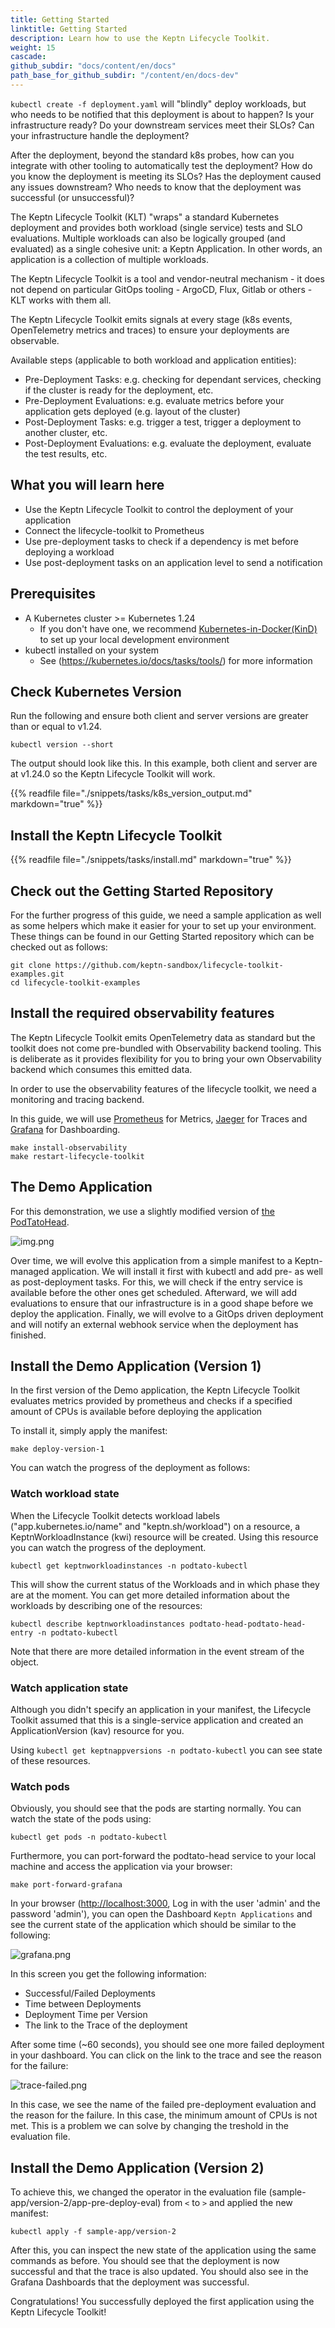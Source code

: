 ```yaml
---
title: Getting Started
linktitle: Getting Started
description: Learn how to use the Keptn Lifecycle Toolkit.
weight: 15
cascade:
github_subdir: "docs/content/en/docs"
path_base_for_github_subdir: "/content/en/docs-dev"
---
```


`kubectl create -f deployment.yaml` will "blindly" deploy workloads, but who needs to be notified that this deployment
is about to happen? Is your infrastructure ready? Do your downstream services meet their SLOs? Can your infrastructure
handle the deployment?

After the deployment, beyond the standard k8s probes, how can you integrate with other tooling to automatically test the
deployment? How do you know the deployment is meeting its SLOs? Has the deployment caused any issues downstream? Who
needs to know that the deployment was successful (or unsuccessful)?

The Keptn Lifecycle Toolkit (KLT) "wraps" a standard Kubernetes deployment and provides both workload (single service)
tests and SLO evaluations. Multiple workloads can also be logically grouped (and evaluated) as a single cohesive unit: a
Keptn Application. In other words, an application is a collection of multiple workloads.

The Keptn Lifecycle Toolkit is a tool and vendor-neutral mechanism - it does not depend on particular GitOps tooling -
ArgoCD, Flux, Gitlab or others - KLT works with them all.

The Keptn Lifecycle Toolkit emits signals at every stage (k8s events, OpenTelemetry metrics and traces) to ensure your
deployments are observable.

Available steps (applicable to both workload and application entities):

* Pre-Deployment Tasks: e.g. checking for dependant services, checking if the cluster is ready for the deployment, etc.
* Pre-Deployment Evaluations: e.g. evaluate metrics before your application gets deployed (e.g. layout of the cluster)
* Post-Deployment Tasks: e.g. trigger a test, trigger a deployment to another cluster, etc.
* Post-Deployment Evaluations: e.g. evaluate the deployment, evaluate the test results, etc.

## What you will learn here

* Use the Keptn Lifecycle Toolkit to control the deployment of your application
* Connect the lifecycle-toolkit to Prometheus
* Use pre-deployment tasks to check if a dependency is met before deploying a workload
* Use post-deployment tasks on an application level to send a notification

## Prerequisites

* A Kubernetes cluster >= Kubernetes 1.24
  * If you don't have one, we recommend [Kubernetes-in-Docker(KinD)](https://kind.sigs.k8s.io/docs/user/quick-start/)
    to set up your local development environment
* kubectl installed on your system
  * See (<https://kubernetes.io/docs/tasks/tools/>) for more information

## Check Kubernetes Version

Run the following and ensure both client and server versions are greater than or equal to v1.24.

```shell
kubectl version --short
```

The output should look like this. In this example, both client and server are at v1.24.0 so the Keptn Lifecycle Toolkit
will work.

{{% readfile file="./snippets/tasks/k8s_version_output.md" markdown="true" %}}

## Install the Keptn Lifecycle Toolkit

{{% readfile file="./snippets/tasks/install.md" markdown="true" %}}

## Check out the Getting Started Repository

For the further progress of this guide, we need a sample application as well as some helpers which make it easier for
your to set up your environment. These things can be found in our Getting Started repository which can be checked out as
follows:

```shell
git clone https://github.com/keptn-sandbox/lifecycle-toolkit-examples.git
cd lifecycle-toolkit-examples
```

## Install the required observability features

The Keptn Lifecycle Toolkit emits OpenTelemetry data as standard but the toolkit does not come pre-bundled with
Observability backend tooling. This is deliberate as it provides flexibility for you to bring your own Observability
backend which consumes this emitted data.

In order to use the observability features of the lifecycle toolkit, we need a monitoring and tracing backend.

In this guide, we will use [Prometheus](https://prometheus.io/) for Metrics, [Jaeger](https://jaegertracing.io) for
Traces and [Grafana](https://github.com/grafana/) for Dashboarding.

```shell
make install-observability
make restart-lifecycle-toolkit
```

## The Demo Application

For this demonstration, we use a slightly modified version
of [the PodTatoHead](https://github.com/podtato-head/podtato-head).

<!-- markdown-link-check-disable-next-line -->
![img.png](assets/podtatohead.png)

Over time, we will evolve this application from a simple manifest to a Keptn-managed application. We will install it
first with kubectl and add pre- as well as post-deployment tasks. For this, we will check if the entry service is
available before the other ones get scheduled. Afterward, we will add evaluations to ensure that our infrastructure is
in a good shape before we deploy the application. Finally, we will evolve to a GitOps driven deployment and will notify
an external webhook service when the deployment has finished.

## Install the Demo Application (Version 1)

In the first version of the Demo application, the Keptn Lifecycle Toolkit evaluates metrics provided by prometheus and
checks if a specified amount of CPUs is available before deploying the application

To install it, simply apply the manifest:

```shell
make deploy-version-1
```

You can watch the progress of the deployment as follows:

### Watch workload state

When the Lifecycle Toolkit detects workload labels ("app.kubernetes.io/name" and "keptn.sh/workload") on a resource, a
KeptnWorkloadInstance (kwi) resource will be created. Using this resource you can watch the progress of the deployment.

```shell
kubectl get keptnworkloadinstances -n podtato-kubectl
```

This will show the current status of the Workloads and in which phase they are at the moment. You can get more detailed
information about the workloads by describing one of the resources:

```shell
kubectl describe keptnworkloadinstances podtato-head-podtato-head-entry -n podtato-kubectl
```

Note that there are more detailed information in the event stream of the object.

### Watch application state

Although you didn't specify an application in your manifest, the Lifecycle Toolkit assumed that this is a single-service
application and created an ApplicationVersion (kav) resource for you.

Using `kubectl get keptnappversions -n podtato-kubectl` you can see state of these resources.

### Watch pods

Obviously, you should see that the pods are starting normally. You can watch the state of the pods using:

```shell
kubectl get pods -n podtato-kubectl
```

Furthermore, you can port-forward the podtato-head service to your local machine and access the application via your
browser:

```shell
make port-forward-grafana
```

In your browser (<http://localhost:3000>, Log in with the user 'admin' and the password 'admin'), you can open the
Dashboard `Keptn Applications` and see the current state of the application which should be similar to the following:

<!-- markdown-link-check-disable-next-line -->
![grafana.png](assets/grafana.png)

In this screen you get the following information:

* Successful/Failed Deployments
* Time between Deployments
* Deployment Time per Version
* The link to the Trace of the deployment

After some time (~60 seconds), you should see one more failed deployment in your dashboard. You can click on the link to
the trace and see the reason for the failure:

<!-- markdown-link-check-disable-next-line -->
![trace-failed.png](assets/trace-failed.png)

In this case, we see the name of the failed pre-deployment evaluation and the reason for the failure. In this case, the
minimum amount of CPUs is not met. This is a problem we can solve by changing the treshold in the evaluation file.

## Install the Demo Application (Version 2)

To achieve this, we changed the operator in the evaluation file (sample-app/version-2/app-pre-deploy-eval) from `<`
to `>` and applied the new manifest:

```shell
kubectl apply -f sample-app/version-2
```

After this, you can inspect the new state of the application using the same commands as before. You should see that the
deployment is now successful and that the trace is also updated. You should also see in the Grafana Dashboards that the
deployment was successful.

Congratulations! You successfully deployed the first application using the Keptn Lifecycle Toolkit!
